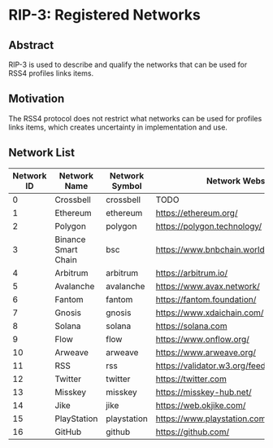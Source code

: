 # RIP-3: Registered Networks

## Abstract

RIP-3 is used to describe and qualify the networks that can be used for RSS4 profiles links items.

## Motivation

The RSS4 protocol does not restrict what networks can be used for profiles links items, which creates uncertainty in implementation and use.

## Network List

| Network ID | Network Name | Network Symbol | Network Website | Chain Explorer |
| -- | -- | -- | -- | -- |
| 0 | Crossbell | crossbell | TODO | TODO |
| 1 | Ethereum | ethereum | <https://ethereum.org/> | <https://etherscan.io/> |
| 2 | Polygon | polygon | <https://polygon.technology/> | <https://polygonscan.com/> |
| 3 | Binance Smart Chain | bsc | <https://www.bnbchain.world/> | <https://bscscan.com/> |
| 4 | Arbitrum | arbitrum | <https://arbitrum.io/> | <https://arbiscan.io/> |
| 5 | Avalanche | avalanche | <https://www.avax.network/> | <https://explorer.avax.network/> |
| 6 | Fantom | fantom | <https://fantom.foundation/> | <https://explorer.fantom.network/> |
| 7 | Gnosis | gnosis | <https://www.xdaichain.com/> | <https://blockscout.com/xdai/mainnet/> |
| 8 | Solana | solana | <https://solana.com> | <https://solscan.io/> |
| 9 | Flow | flow | <https://www.onflow.org/> | <https://flowscan.org/> |
| 10 | Arweave | arweave | <https://www.arweave.org/> | <https://arweave.net/> |
| 11 | RSS | rss | <https://validator.w3.org/feed/docs/rss2.html> | N/A |
| 12 | Twitter | twitter | <https://twitter.com> | N/A |
| 13 | Misskey | misskey | <https://misskey-hub.net/> | N/A |
| 14 | Jike | jike | <https://web.okjike.com/> | N/A |
| 15 | PlayStation | playstation | <https://www.playstation.com/> | N/A |
| 16 | GitHub | github | <https://github.com/> | N/A |
